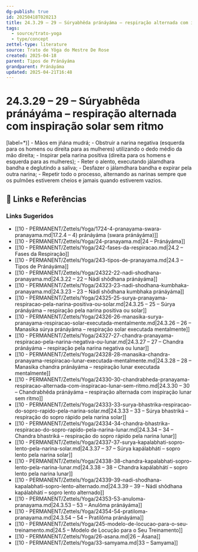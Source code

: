 ```yaml
---
dg-publish: true
id: 20250418T020213
title: 24.3.29 – 29 – Súryabhêda pránáyáma – respiração alternada com inspiração solar sem ritmo
tags:
  - source/trato-yoga
  - type/concept
zettel-type: literature
source: Trato de Yôga do Mestre De Rose
created: 2025-04-18
parent: Tipos de Pránáyáma
grandparent: Pránáyáma
updated: 2025-04-21T16:48
---
```


# 24.3.29 – 29 – Súryabhêda pránáyáma – respiração alternada com inspiração solar sem ritmo

[label=*)]
    -  Mãos em jñána mudrá;
    -  Obstruir a narina negativa (esquerda para os homens ou direita para as mulheres) utilizando o dedo médio da mão direita;
    -  Inspirar pela narina positiva (direita para os homens e esquerda para as mulheres);
    -  Reter o alento, executando jálamdhara bandha e deglutindo a saliva;
    -  Desfazer o jálamdhara bandha e expirar pela outra narina;
    -  Repetir todo o processo, alternando as narinas sempre que os pulmões estiverem cheios e jamais quando estiverem vazios.

## 🔗 Links e Referências











### Links Sugeridos

- [[10 - PERMANENT/Zettels/Yoga/1724-4-pranayama-swara-pranayama.md|17.2.4 – 4) pránáyáma (swara pránáyáma)]]
- [[10 - PERMANENT/Zettels/Yoga/24-pranayama.md|24 – Pránáyáma]]
- [[10 - PERMANENT/Zettels/Yoga/242-fases-da-respiracao.md|24.2 – Fases da Respiração]]
- [[10 - PERMANENT/Zettels/Yoga/243-tipos-de-pranayama.md|24.3 – Tipos de Pránáyáma]]
- [[10 - PERMANENT/Zettels/Yoga/24322-22-nadi-shodhana-pranayama.md|24.3.22 – 22 – Nádí shôdhana pránáyáma]]
- [[10 - PERMANENT/Zettels/Yoga/24323-23-nadi-shodhana-kumbhaka-pranayama.md|24.3.23 – 23 – Nádí shôdhana kumbhaka pránáyáma]]
- [[10 - PERMANENT/Zettels/Yoga/24325-25-surya-pranayama-respiracao-pela-narina-positiva-ou-solar.md|24.3.25 – 25 – Súrya pránáyáma – respiração pela narina positiva ou solar]]
- [[10 - PERMANENT/Zettels/Yoga/24326-26-manasika-surya-pranayama-respiracao-solar-executada-mentalmente.md|24.3.26 – 26 – Manasika súrya pránáyáma – respiração solar executada mentalmente]]
- [[10 - PERMANENT/Zettels/Yoga/24327-27-chandra-pranayama-respiracao-pela-narina-negativa-ou-lunar.md|24.3.27 – 27 – Chandra pránáyáma – respiração pela narina negativa ou lunar]]
- [[10 - PERMANENT/Zettels/Yoga/24328-28-manasika-chandra-pranayama-respiracao-lunar-executada-mentalmente.md|24.3.28 – 28 – Manasika chandra pránáyáma – respiração lunar executada mentalmente]]
- [[10 - PERMANENT/Zettels/Yoga/24330-30-chandrabheda-pranayama-respiracao-alternada-com-inspiracao-lunar-sem-ritmo.md|24.3.30 – 30 – Chandrabhêda pránáyáma – respiração alternada com inspiração lunar sem ritmo]]
- [[10 - PERMANENT/Zettels/Yoga/24333-33-surya-bhastrika-respiracao-do-sopro-rapido-pela-narina-solar.md|24.3.33 – 33 – Súrya bhastriká – respiração do sopro rápido pela narina solar]]
- [[10 - PERMANENT/Zettels/Yoga/24334-34-chandra-bhastrika-respiracao-do-sopro-rapido-pela-narina-lunar.md|24.3.34 – 34 – Chandra bhastriká – respiração do sopro rápido pela narina lunar]]
- [[10 - PERMANENT/Zettels/Yoga/24337-37-surya-kapalabhati-sopro-lento-pela-narina-solar.md|24.3.37 – 37 – Súrya kapálabhátí – sopro lento pela narina solar]]
- [[10 - PERMANENT/Zettels/Yoga/24338-38-chandra-kapalabhati-sopro-lento-pela-narina-lunar.md|24.3.38 – 38 – Chandra kapálabhátí – sopro lento pela narina lunar]]
- [[10 - PERMANENT/Zettels/Yoga/24339-39-nadi-shodhana-kapalabhati-sopro-lento-alternado.md|24.3.39 – 39 – Nádí shôdhana kapálabhátí – sopro lento alternado]]
- [[10 - PERMANENT/Zettels/Yoga/24353-53-anuloma-pranayama.md|24.3.53 – 53 – Anulôma pránáyáma]]
- [[10 - PERMANENT/Zettels/Yoga/24354-54-pratiloma-pranayama.md|24.3.54 – 54 – Pratilôma pránáyáma]]
- [[10 - PERMANENT/Zettels/Yoga/245-modelo-de-locucao-para-o-seu-treinamento.md|24.5 – Modelo de Locução para o Seu Treinamento]]
- [[10 - PERMANENT/Zettels/Yoga/26-asana.md|26 – Ásana]]
- [[10 - PERMANENT/Zettels/Yoga/33-samyama.md|33 – Samyama]]